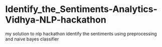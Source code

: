 # Identify_the_Sentiments-Analytics-Vidhya-NLP-hackathon
my solution to nlp hackathon identify the sentiments using preprocessing and naive bayes classifier
